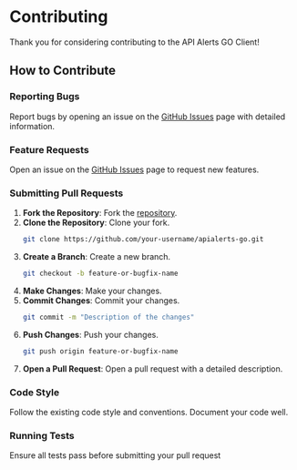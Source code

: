 # Contributing

Thank you for considering contributing to the API Alerts GO Client!

## How to Contribute

### Reporting Bugs

Report bugs by opening an issue on the [GitHub Issues](https://github.com/apialerts/apialerts-go/issues) page with detailed information.

### Feature Requests

Open an issue on the [GitHub Issues](https://github.com/apialerts/apialerts-go/issues) page to request new features.

### Submitting Pull Requests

1. **Fork the Repository**: Fork the [repository](https://github.com/apialerts/apialerts-go).
2. **Clone the Repository**: Clone your fork.
    ```bash
    git clone https://github.com/your-username/apialerts-go.git
    ```
3. **Create a Branch**: Create a new branch.
    ```bash
    git checkout -b feature-or-bugfix-name
    ```
4. **Make Changes**: Make your changes.
5. **Commit Changes**: Commit your changes.
    ```bash
    git commit -m "Description of the changes"
    ```
6. **Push Changes**: Push your changes.
    ```bash
    git push origin feature-or-bugfix-name
    ```
7. **Open a Pull Request**: Open a pull request with a detailed description.

### Code Style

Follow the existing code style and conventions. Document your code well.

### Running Tests

Ensure all tests pass before submitting your pull request
